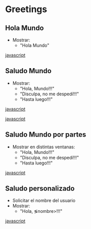 # Greetings

## Hola Mundo

* Mostrar:
  * "Hola Mundo"

[javascript](https://github.com/USantaTecla-domain-text/javascript/blob/master/greetings/hiWorld/logic.js)

## Saludo Mundo

* Mostrar:
  * "Hola, Mundo!!!"
  * "Disculpa, no me despedí!!!"
  * "Hasta luego!!!"

[javascript](https://github.com/USantaTecla-domain-text/javascript/blob/master/greetings/hiWorld1Message/logic.js)

[javascript](https://github.com/USantaTecla-domain-text/javascript/blob/master/greetings/hiWorld1MessageLegible/logic.js)

## Saludo Mundo por partes

* Mostrar en distintas ventanas:
  * "Hola, Mundo!!!"
  * "Disculpa, no me despedí!!!"
  * "Hasta luego!!!"

[javascript](https://github.com/USantaTecla-domain-text/javascript/blob/master/greetings/hiWorld3Messages/logic.js)

## Saludo personalizado

* Solicitar el nombre del usuario
* Mostrar:
  * "Hola, &lg;nombre&gt;!!!"

[javascript](https://github.com/USantaTecla-domain-text/javascript/blob/master/greetings/personalizedGreetings/logic.js)

